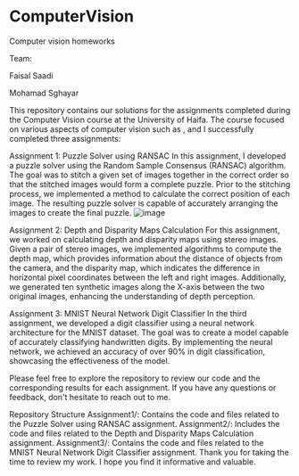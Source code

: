 # ComputerVision
Computer vision homeworks

Team:

Faisal Saadi

Mohamad Sghayar

This repository contains our solutions for the assignments completed during the Computer Vision course at the University of Haifa. The course focused on various aspects of computer vision such as , and I successfully completed three assignments:

Assignment 1: Puzzle Solver using RANSAC
In this assignment, I developed a puzzle solver using the Random Sample Consensus (RANSAC) algorithm. The goal was to stitch a given set of images together in the correct order so that the stitched images would form a complete puzzle. Prior to the stitching process, we implemented a method to calculate the correct position of each image. The resulting puzzle solver is capable of accurately arranging the images to create the final puzzle.
![image](https://github.com/faisalsadi/ComputerVision/assets/31912809/df5411d5-4b8b-4d8b-8230-66ccd8115641)

Assignment 2: Depth and Disparity Maps Calculation
For this assignment, we worked on calculating depth and disparity maps using stereo images. Given a pair of stereo images, we implemented algorithms to compute the depth map, which provides information about the distance of objects from the camera, and the disparity map, which indicates the difference in horizontal pixel coordinates between the left and right images. Additionally, we generated ten synthetic images along the X-axis between the two original images, enhancing the understanding of depth perception.

Assignment 3: MNIST Neural Network Digit Classifier
In the third assignment, we developed a digit classifier using a neural network architecture for the MNIST dataset. The goal was to create a model capable of accurately classifying handwritten digits. By implementing the neural network, we achieved an accuracy of over 90% in digit classification, showcasing the effectiveness of the model.

Please feel free to explore the repository to review our code and the corresponding results for each assignment. If you have any questions or feedback, don't hesitate to reach out to me.

Repository Structure
Assignment1/: Contains the code and files related to the Puzzle Solver using RANSAC assignment.
Assignment2/: Includes the code and files related to the Depth and Disparity Maps Calculation assignment.
Assignment3/: Contains the code and files related to the MNIST Neural Network Digit Classifier assignment.
Thank you for taking the time to review my work. I hope you find it informative and valuable.
